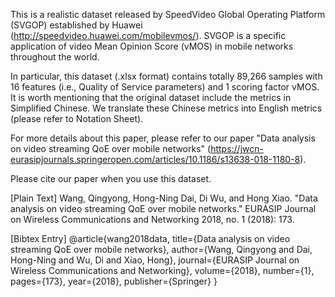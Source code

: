 This is a realistic dataset released by SpeedVideo Global Operating Platform (SVGOP) established by Huawei (http://speedvideo.huawei.com/mobilevmos/). SVGOP is a specific application of video Mean Opinion Score (vMOS) in mobile networks throughout the world. 

In particular, this dataset (.xlsx format) contains totally 89,266 samples with 16 features (i.e., Quality of Service parameters) and 1 scoring factor vMOS. It is worth mentioning that the original dataset include the metrics in Simplified Chinese. We translate these Chinese metrics into English metrics (please refer to Notation Sheet).

For more details about this paper, please refer to our paper "Data analysis on video streaming QoE over mobile networks" (https://jwcn-eurasipjournals.springeropen.com/articles/10.1186/s13638-018-1180-8).

Please cite our paper when you use this dataset.

[Plain Text] Wang, Qingyong, Hong-Ning Dai, Di Wu, and Hong Xiao. "Data analysis on video streaming QoE over mobile networks." EURASIP Journal on Wireless Communications and Networking 2018, no. 1 (2018): 173.

[Bibtex Entry] @article{wang2018data,
  title={Data analysis on video streaming QoE over mobile networks},
  author={Wang, Qingyong and Dai, Hong-Ning and Wu, Di and Xiao, Hong},
  journal={EURASIP Journal on Wireless Communications and Networking},
  volume={2018},
  number={1},
  pages={173},
  year={2018},
  publisher={Springer}
}
